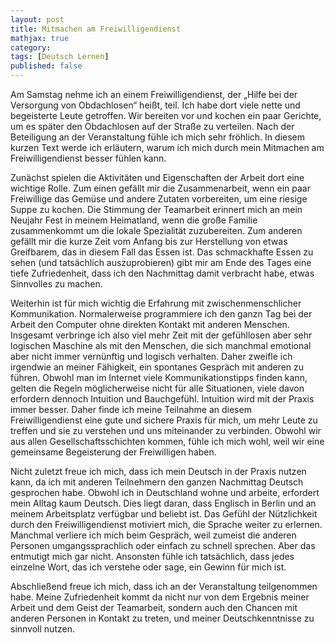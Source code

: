 ```yaml
---
layout: post
title: Mitmachen am Freiwilligendienst  
mathjax: true
category:
tags: [Deutsch Lernen]
published: false
---
```

Am Samstag nehme ich an einem Freiwilligendienst, der „Hilfe bei der Versorgung von Obdachlosen“ heißt, teil. Ich habe dort viele nette und begeisterte Leute getroffen. Wir bereiten vor und kochen ein paar Gerichte, um es später den Obdachlosen auf der Straße zu verteilen. Nach der Beteiligung an der Veranstaltung fühle ich mich sehr fröhlich. In diesem kurzen Text werde ich erläutern, warum ich mich durch mein Mitmachen am Freiwilligendienst besser fühlen kann. 

Zunächst spielen die Aktivitäten und Eigenschaften der Arbeit dort eine wichtige Rolle. Zum einen gefällt mir die Zusammenarbeit, wenn ein paar Freiwillige das Gemüse und andere Zutaten vorbereiten, um eine riesige Suppe zu kochen. Die Stimmung der Teamarbeit erinnert mich an mein Neujahr Fest in meinem Heimatland, wenn die große Familie zusammenkommt um die lokale Spezialität zuzubereiten. Zum anderen gefällt mir die kurze Zeit vom Anfang bis zur Herstellung von etwas Greifbarem, das in diesem Fall das Essen ist. Das schmackhafte Essen zu sehen (und tatsächlich auszuprobieren) gibt mir am Ende des Tages eine tiefe Zufriedenheit, dass ich den Nachmittag damit verbracht habe, etwas Sinnvolles zu machen.

Weiterhin ist für mich wichtig die Erfahrung mit zwischenmenschlicher Kommunikation. Normalerweise programmiere ich den ganzn Tag bei der Arbeit den Computer ohne direkten Kontakt mit anderen Menschen. Insgesamt verbringe ich also viel mehr Zeit mit der gefühllosen aber sehr logischen Maschine als mit den Menschen, die sich manchmal emotional aber nicht immer vernünftig und logisch verhalten. Daher zweifle ich irgendwie an meiner Fähigkeit, ein spontanes Gespräch mit anderen zu führen. Obwohl man im Internet viele Kommunikationstipps finden kann, gelten die Regeln möglicherweise nicht für alle Situationen, viele davon erfordern dennoch Intuition und Bauchgefühl. Intuition wird mit der Praxis immer besser. Daher finde ich meine Teilnahme an diesem Freiwilligendienst eine gute und sichere Praxis für mich, um mehr Leute zu treffen und sie zu verstehen und uns miteinander zu verbinden. Obwohl wir aus allen Gesellschaftsschichten kommen, fühle ich mich wohl, weil wir eine gemeinsame Begeisterung der Freiwilligen haben.

Nicht zuletzt freue ich mich, dass ich mein Deutsch in der Praxis nutzen kann, da ich mit anderen Teilnehmern den ganzen Nachmittag Deutsch gesprochen habe. Obwohl ich in Deutschland wohne und arbeite, erfordert mein Alltag kaum Deutsch. Dies liegt daran, dass Englisch in Berlin und an meinem Arbeitsplatz verfügbar und beliebt ist. Das Gefühl der Nützlichkeit durch den Freiwilligendienst motiviert mich, die Sprache weiter zu erlernen. Manchmal verliere ich mich beim Gespräch, weil zumeist die anderen Personen umgangssprachlich oder einfach zu schnell sprechen. Aber das entmutigt mich gar nicht. Ansonsten fühle ich tatsächlich, dass jedes einzelne Wort, das ich verstehe oder sage, ein Gewinn für mich ist.
 
Abschließend freue ich mich, dass ich an der Veranstaltung teilgenommen habe. Meine Zufriedenheit kommt da nicht nur von dem Ergebnis meiner Arbeit und dem Geist der Teamarbeit, sondern auch den Chancen mit anderen Personen in Kontakt zu treten, und meiner Deutschkenntnisse zu sinnvoll nutzen.
